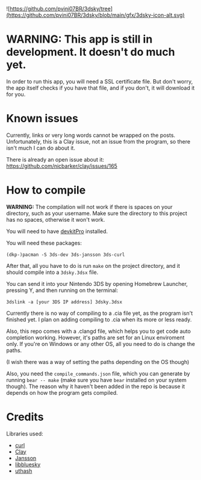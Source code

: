 ![https://github.com/pvini07BR/3dsky/tree](https://github.com/pvini07BR/3dsky/blob/main/gfx/3dsky-icon-alt.svg)

# WARNING: This app is still in development. It doesn't do much yet.

In order to run this app, you will need a SSL certificate file. But don't worry, the app itself checks if you have that file, and if you don't, it will download it for you.

# Known issues

Currently, links or very long words cannot be wrapped on the posts. Unfortunately, this is a Clay issue, not an issue from the program, so there isn't much I can do about it.

There is already an open issue about it: https://github.com/nicbarker/clay/issues/165

# How to compile

**WARNING:** The compilation will not work if there is spaces on your directory, such as your username. Make sure the directory to this project has no spaces, otherwise it won't work.

You will need to have [devkitPro](https://devkitpro.org/wiki/Getting_Started) installed.

You will need these packages:

```
(dkp-)pacman -S 3ds-dev 3ds-jansson 3ds-curl
```

After that, all you have to do is run ``make`` on the project directory, and it should compile into a ``3dsky.3dsx`` file.

You can send it into your Nintendo 3DS by opening Homebrew Launcher, pressing Y, and then running on the terminal:
```
3dslink -a [your 3DS IP address] 3dsky.3dsx
```

Currently there is no way of compiling to a .cia file yet, as the program isn't finished yet. I plan on adding compiling to .cia when its more or less ready.

Also, this repo comes with a .clangd file, which helps you to get code auto completion working.
However, it's paths are set for an Linux enviroment only. If you're on Windows or any other OS, all you need to do is change the paths.

(I wish there was a way of setting the paths depending on the OS though)

Also, you need the ``compile_commands.json`` file, which you can generate by running ``bear -- make`` (make sure you have ``bear`` installed on your system though). The reason why it haven't been added in the repo is because it depends on how the program gets compiled.

# Credits

Libraries used:
- [curl](https://github.com/curl/curl)
- [Clay](https://github.com/nicbarker/clay)
- [Jansson](https://github.com/akheron/jansson)
- [libbluesky](https://github.com/briandowns/libbluesky)
- [uthash](https://github.com/troydhanson/uthash)
